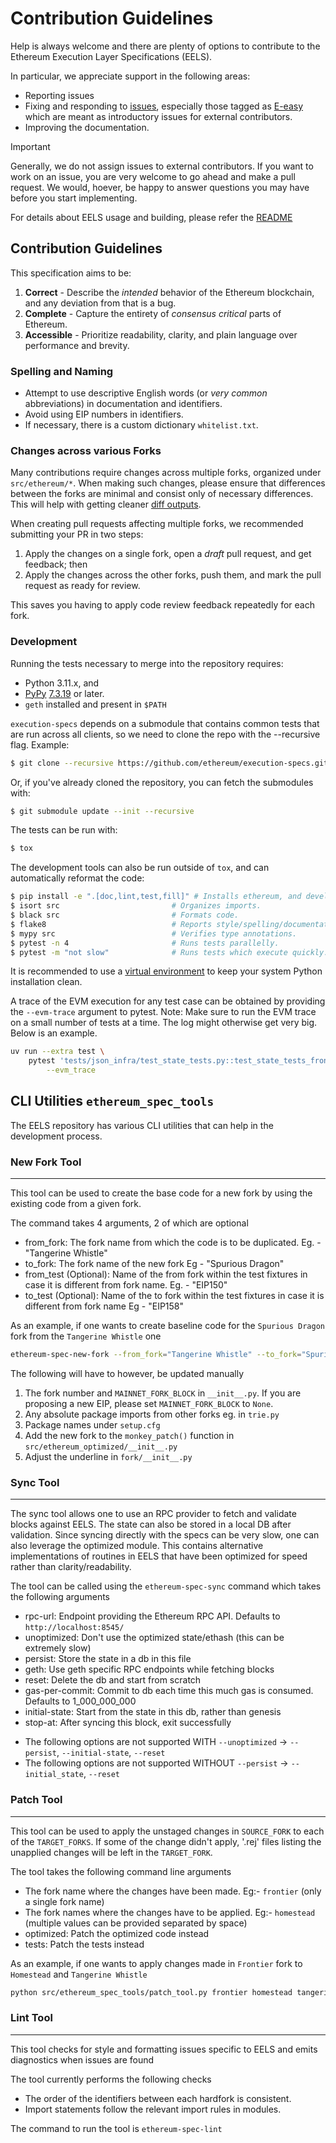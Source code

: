 # Contribution Guidelines

Help is always welcome and there are plenty of options to contribute to the Ethereum Execution Layer Specifications (EELS).

In particular, we appreciate support in the following areas:

- Reporting issues
- Fixing and responding to [issues](https://github.com/ethereum/execution-specs/issues), especially those tagged as [E-easy](https://github.com/ethereum/execution-specs/labels/E-easy) which are meant as introductory issues for external contributors.
- Improving the documentation.

> [!IMPORTANT]
> Generally, we do not assign issues to external contributors. If you want to work on an issue, you are very welcome to go ahead and make a pull request. We would, hoever, be happy to answer questions you may have before you start implementing.

For details about EELS usage and building, please refer the [README](https://github.com/ethereum/execution-specs/blob/master/README.md#usage)


## Contribution Guidelines

This specification aims to be:

1. **Correct** - Describe the _intended_ behavior of the Ethereum blockchain, and any deviation from that is a bug.
2. **Complete** - Capture the entirety of _consensus critical_ parts of Ethereum.
3. **Accessible** - Prioritize readability, clarity, and plain language over performance and brevity.

### Spelling and Naming

- Attempt to use descriptive English words (or _very common_ abbreviations) in documentation and identifiers.
- Avoid using EIP numbers in identifiers.
- If necessary, there is a custom dictionary `whitelist.txt`. 

### Changes across various Forks

Many contributions require changes across multiple forks, organized under `src/ethereum/*`. When making such changes, please ensure that differences between the forks are minimal and consist only of necessary differences. This will help with getting cleaner [diff outputs](https://ethereum.github.io/execution-specs/diffs/index.html).

When creating pull requests affecting multiple forks, we recommended submitting your PR in two steps:

1. Apply the changes on a single fork, open a _draft_ pull request, and get feedback; then
2. Apply the changes across the other forks, push them, and mark the pull request as ready for review.

This saves you having to apply code review feedback repeatedly for each fork.

### Development

Running the tests necessary to merge into the repository requires:

 * Python 3.11.x, and
 * [PyPy](https://www.pypy.org/) [7.3.19](https://downloads.python.org/pypy/) or later.
 * `geth` installed and present in `$PATH`


`execution-specs` depends on a submodule that contains common tests that are run across all clients, so we need to clone the repo with the --recursive flag. Example:
```bash
$ git clone --recursive https://github.com/ethereum/execution-specs.git
```

Or, if you've already cloned the repository, you can fetch the submodules with:

```bash
$ git submodule update --init --recursive
```

The tests can be run with:
```bash
$ tox
```

The development tools can also be run outside of `tox`, and can automatically reformat the code:

```bash
$ pip install -e ".[doc,lint,test,fill]" # Installs ethereum, and development tools.
$ isort src                         # Organizes imports.
$ black src                         # Formats code.
$ flake8                            # Reports style/spelling/documentation errors.
$ mypy src                          # Verifies type annotations.
$ pytest -n 4                       # Runs tests parallelly.
$ pytest -m "not slow"              # Runs tests which execute quickly.
```

It is recommended to use a [virtual environment](https://packaging.python.org/guides/installing-using-pip-and-virtual-environments/#creating-a-virtual-environment) to keep your system Python installation clean.


A trace of the EVM execution for any test case can be obtained by providing the `--evm-trace` argument to pytest.
Note: Make sure to run the EVM trace on a small number of tests at a time. The log might otherwise get very big.
Below is an example.

```bash
uv run --extra test \
    pytest 'tests/json_infra/test_state_tests.py::test_state_tests_frontier[stAttackTest - ContractCreationSpam - 0]' \
        --evm_trace
```


## CLI Utilities `ethereum_spec_tools`

The EELS repository has various CLI utilities that can help in the development process.

### New Fork Tool
-----------------
This tool can be used to create the base code for a new fork by using the existing code from a given fork.

The command takes 4 arguments, 2 of which are optional
 * from_fork: The fork name from which the code is to be duplicated. Eg. - "Tangerine Whistle"
 * to_fork: The fork name of the new fork Eg - "Spurious Dragon"
 * from_test (Optional): Name of the from fork within the test fixtures in case it is different from fork name. Eg. - "EIP150"
 * to_test (Optional): Name of the to fork within the test fixtures in case it is different from fork name Eg - "EIP158"

As an example, if one wants to create baseline code for the `Spurious Dragon` fork from the `Tangerine Whistle` one

```bash
ethereum-spec-new-fork --from_fork="Tangerine Whistle" --to_fork="Spurious Dragon" --from_test=EIP150 --to_test=EIP158
```

The following will have to however, be updated manually
 1. The fork number and `MAINNET_FORK_BLOCK` in `__init__.py`. If you are proposing a new EIP, please set `MAINNET_FORK_BLOCK` to `None`.
 2. Any absolute package imports from other forks eg. in `trie.py`
 3. Package names under `setup.cfg`
 4. Add the new fork to the `monkey_patch()` function in `src/ethereum_optimized/__init__.py`
 5. Adjust the underline in `fork/__init__.py`


### Sync Tool
-------------
The sync tool allows one to use an RPC provider to fetch and validate blocks against EELS.
The state can also be stored in a local DB after validation. Since syncing directly with the specs can be
very slow, one can also leverage the optimized module. This contains alternative implementations of routines
in EELS that have been optimized for speed rather than clarity/readability.


The tool can be called using the `ethereum-spec-sync` command which takes the following arguments
 * rpc-url: Endpoint providing the Ethereum RPC API. Defaults to `http://localhost:8545/`
 * unoptimized: Don't use the optimized state/ethash (this can be extremely slow)
 * persist: Store the state in a db in this file
 * geth: Use geth specific RPC endpoints while fetching blocks
 * reset: Delete the db and start from scratch
 * gas-per-commit: Commit to db each time this much gas is consumed. Defaults to 1_000_000_000
 * initial-state: Start from the state in this db, rather than genesis
 * stop-at: After syncing this block, exit successfully

- The following options are not supported WITH `--unoptimized` -> `--persist`, `--initial-state`, `--reset`
- The following options are not supported WITHOUT `--persist` -> `--initial_state`, `--reset`


### Patch Tool
--------------
This tool can be used to apply the unstaged changes in `SOURCE_FORK` to each of the `TARGET_FORKS`. If some
of the change didn't apply, '.rej' files listing the unapplied changes will be left in the `TARGET_FORK`.


The tool takes the following command line arguments
 * The fork name where the changes have been made. Eg:- `frontier` (only a single fork name)
 * The fork names where the changes have to be applied. Eg:- `homestead` (multiple values can be provided separated by space)
 * optimized: Patch the optimized code instead
 * tests: Patch the tests instead

As an example, if one wants to apply changes made in `Frontier` fork to `Homestead` and `Tangerine Whistle`

```bash
python src/ethereum_spec_tools/patch_tool.py frontier homestead tangerine_whistle
```

### Lint Tool
-------------
This tool checks for style and formatting issues specific to EELS and emits diagnostics
when issues are found

The tool currently performs the following checks
- The order of the identifiers between each hardfork is consistent.
- Import statements follow the relevant import rules in modules.

The command to run the tool is `ethereum-spec-lint`
